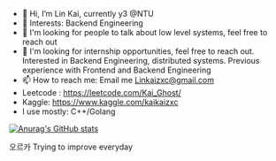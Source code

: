 - 👋 Hi, I’m Lin Kai, currently y3 @NTU
- 👀 Interests: Backend Engineering 
- 🌱 I'm looking for people to talk about low level systems, feel free to reach out 
- 💞️ I'm looking for internship opportunities, feel free to reach out. Interested in Backend Engineering, distributed systems. Previous experience with Frontend and Backend Engineering
- 📫 How to reach me: Email me Linkaizxc@gmail.com 
- Leetcode : https://leetcode.com/Kai_Ghost/
- Kaggle: https://www.kaggle.com/kaikaizxc
- I use mostly: C++/Golang

[![Anurag's GitHub stats](https://github-readme-stats.vercel.app/api?username=KaiKaizxc&show_icons=true&theme=dracula)](https://github.com/KaiKaizxc/github-readme-stats)

오르카
Trying to improve everyday 

<!---
KaiKaizxc/KaiKaizxc is a ✨ special ✨ repository because its `README.md` (this file) appears on your GitHub profile.
You can click the Preview link to take a look at your changes.
--->

